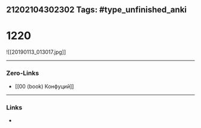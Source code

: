 21202104302302
Tags: #type_unfinished_anki
---
# 1220

![[20190113_013017.jpg]]

---
### Zero-Links
- [[00 (book) Конфуций]]
---
### Links
-